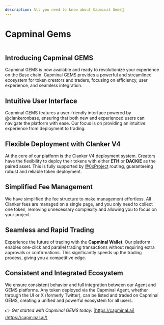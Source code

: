 ```yaml
---
description: All you need to know about Capminal Gems💠
---
```


# Capminal Gems

<figure><img src="../../.gitbook/assets/capminal_gems.png" alt=""><figcaption></figcaption></figure>

## Introducing Capminal GEMS

Capminal GEMS is now available and ready to revolutionize your experience on the Base chain. Capminal GEMS provides a powerful and streamlined ecosystem for token creators and traders, focusing on efficiency, user experience, and seamless integration.

## Intuitive User Interface

Capminal GEMS features a user-friendly interface powered by @clankeronbase, ensuring that both new and experienced users can navigate the platform with ease. Our focus is on providing an intuitive experience from deployment to trading.

## Flexible Deployment with Clanker V4

At the core of our platform is the Clanker V4 deployment system. Creators have the flexibility to deploy their tokens with either **ETH** or **DACKIE** as the paired asset. This is fully supported by [@0xProject](https://x.com/0xProject) routing, guaranteeing robust and reliable token deployment.

## Simplified Fee Management

We have simplified the fee structure to make management effortless. All Clanker fees are managed on a single page, and you only need to collect one token, removing unnecessary complexity and allowing you to focus on your project.

## Seamless and Rapid Trading

Experience the future of trading with the **Capminal Wallet**. Our platform enables one-click and parallel trading transactions without requiring extra approvals or confirmations. This significantly speeds up the trading process, giving you a competitive edge.

## Consistent and Integrated Ecosystem

We ensure consistent behavior and full integration between our Agent and GEMS platforms. Any token deployed via the Capminal Agent, whether through the UI or X (formerly Twitter), can be listed and traded on Capminal GEMS, creating a unified and powerful ecosystem for all users.

👉 _Get started with Capminal GEMS today:_ [https://capminal.ai](https://capminal.ai/)
